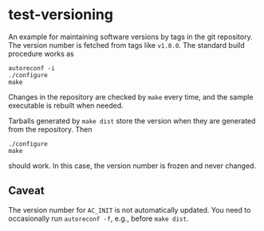 # test-versioning

An example for maintaining software versions by tags in the git repository.
The version number is fetched from tags like `v1.0.0`. The standard build
procedure works as
```
autoreconf -i
./configure
make
```
Changes in the repository are checked by `make` every time, and the sample
executable is rebuilt when needed.

Tarballs generated by `make dist` store the version when they are generated from
the repository. Then
```
./configure
make
```
should work. In this case, the version number is frozen and never changed.

## Caveat

The version number for `AC_INIT` is not automatically updated. You need to
occasionally run `autoreconf -f`, e.g., before `make dist`.
